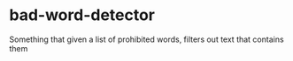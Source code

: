 # bad-word-detector
Something that given a list of prohibited words, filters out text that contains them
